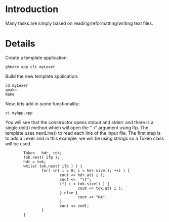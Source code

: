 # Introduction #

Many tasks are simply based on reading/reformatting/writing text files.

# Details #

Create a template application:
```
ghmake app cli myLexer
```

Build the new template application:
```
cd myLexer
qmake
make
```

Now, lets add in some functionality:
```
vi myApp.cpp
```

You will see that the constructor opens stdout and stderr and there is a single doit() method which will open the "-i" argument using Ifp. The template uses nextLine() to read each line of the input file. The first step is to add a Lexer and in this example, we will be using strings so a Token class will be used.

```
        Token   hdr, tok;
        tok.next( ifp );
        hdr = tok;
        while( tok.next( ifp ) ) {
                for( int i = 0; i < hdr.size(); ++i ) {
                        cout << hdr.at( i );
                        cout <<  "\t";
                        if( i < tok.size() ) {
                                cout << tok.at( i );
                        } else {
                                cout << "NA";
                        }
                        cout << endl;
                }
        }
```